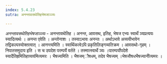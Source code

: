 ```yaml
---
index: 5.4.23
sutra: अनन्तावसथेतिहभेषजाञ्ञ्यः

---
```

_अनन्तावसथेतिहभेषजाञ्ञ्यः_ - अनन्तावथेतिह । अनन्त, आवसथ, इतिह, भेषज एभ्यः स्वार्थे ञ्यप्रत्ययः स्यादित्यर्थः । अनन्त एवेति । अन्तोनाशः । तस्याऽभावः अनन्तः । अर्थाऽभावे अव्ययीभावेन तद्विकल्पस्योक्तत्वात् । आनन्त्यमिति । स्वार्थिकत्वेऽपि प्रकृतिलिङ्गव्यतिक्रम । आवसथो-गृहम् । निपातसमुदाय इति । स च उपदेश परम्पर्ये वर्तते । तस्मात्स्वार्थे ञ्यः ।पारम्पर्योपदेशे स्यादैतिह्रमितिहाव्यय॑मित्यमरः । भैषज्यमिति । भैषजम्ौषधम्, तदेव भैषज्यम् ।भेषजौषधभैषज्यानी॑त्यमरः ।